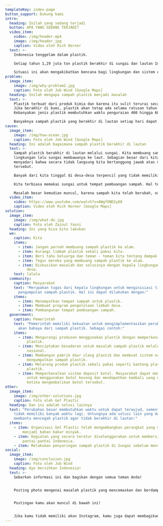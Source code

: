 ```yaml
---
templateKey: index-page
button_support: Dukung kami
intro:
  heading: Inilah yang sedang terjadi
  button: APA YANG SEDANG TERJADI?
  video_item:
    video: /img/header.mp4
    image: /img/header.jpg
    caption: Video oleh Rich Horner
  text: >-
    Indonesia tenggelam dalam plastik.

    Setiap tahun 1,29 juta ton plastik berakhir di sungai dan lautan Indonesia (sebanding dengan berat 1.000.000 mobil).

    Situasi ini akan mengakibatkan bencana bagi lingkungan dan sistem ekologi.
problem:
  image_item:
    image: /img/why-problem2.jpg
    caption: Foto oleh Job Wind [Google Maps]
  heading: Inilah mengapa sampah plastik menjadi masalah
  text: >-
    Plastik terbuat dari produk kimia dan karena itu sulit terurai secara alami.
    Jika berakhir di bumi, plastik akan tetap ada selama ratusan tahun.
    Kebanyakan jenis plastik membutuhkan waktu penguraian 400 hingga 600 tahun. 

    Banyaknya sampah plastik yang berakhir di lautan setiap hari dapat menjadi bencana lingkungan.
cause:
  image_item:
    image: /img/how-ocean.jpg
    caption: Foto oleh Job Wind [Google Maps]
  heading: Ini adalah bagaimana sampah plastik berakhir di lautan
  text: >-
    Sampah plastik berakhir di lautan melalui sungai. Kita membuang sampah ke
    lingkungan lalu sungai membawanya ke laut. Sebagian besar dari kita tidak
    menyadari bahwa secara tidak langsung kita bertanggung jawab atas masalah
    tersebut.

    Banyak dari kita tinggal di desa-desa terpencil yang tidak memiliki pengelolaan limbah kolektif.

    Kita terbiasa memakai sungai untuk tempat pembuangan sampah. Hal tersebut merupakan solusi yang baik pada saat itu. Karena kebanyakan jenis sampah yang dulu kita punyai adalah sampah yang dapat terurai secara alami, karenanya tidak berbahaya bagi alam.

    Masalah besar kemudian muncul, karena sampah kita telah berubah, namun kebiasaan kita membuang sampah, belum berubah.
  video_item:
    video: https://www.youtube.com/watch?v=AWgfOND2y68
    caption: Video oleh Rich Horner [Google Maps]
solution:
  image_item:
    image: /img/what-do.jpg
    caption: Foto oleh Zainul Yasni
  heading: Ini yang bisa kita lakukan
  we:
    caption: Kita
    items:
      - item: Jangan pernah membuang sampah plastik ke alam.
      - item: Kurangi limbah plastik sekali pakai kita.
      - item: Beri tahu keluarga dan teman - teman kita tentang dampak sampah plastik.
      - item: Tegur mereka yang membuang sampah plastik ke alam.
      - item: Diskusikan masalah dan solusinya dengan kepala lingkungan atau kepala
          desa.
    text: lalala
  community:
    caption: Masyarakat
    text: "Merupakan tugas dari kepala lingkungan untuk menginisiasi tindakan
      pengumpulan sampah plastik. Hal ini dapat dilakukan dengan:"
    items:
      - item: Menempatkan tempat sampah untuk plastik.
      - item: Membuat program pengelolaan limbah desa.
      - item: Pembangunan tempat pembuangan sampah.
  government:
    caption: Pemerintah
    text: "Pemerintah memiliki kekuatan untuk mengimplementasikan perubahan besar
      akan bahaya dari sampah plastik. Sebagai contoh:"
    items:
      - item: Mengurangi produsen menggunakan plastik dengan memperkenalkan pajak
          plastik.
      - item: Menciptakan kesadaran untuk masalah sampah plastik melalui kampanye
          nasional.
      - item: Membangun pabrik daur ulang plastik dan membuat sistem nasional untuk
          mengumpulkan sampah plastik.
      - item: Melarang produk plastik sekali pakai seperti kantong plastik dan gelas
          plastik.
      - item: Memperkenalkan sistem deposit botol. Masyarakat dapat membayar deposit
          untuk menggunakan botol kosong dan mendapatkan kembali uang deposit
          ketika mengembalikan botol tersebut.
other:
  image_item:
    image: /img/other-solutions.jpg
    caption: Foto oleh Get Plastic
  heading: Dan ini adalah solusi lainnya
  text: "Perubahan besar membutuhkan waktu untuk dapat terwujud, sementara kita
    tidak memiliki banyak waktu lagi. Untungnya ada solusi lain yang dapat
    membantu mencegah plastik agar tidak berakhir di lautan:"
  items:
    - item: Organisasi Get Plastic telah mengembangkan perangkat yang mengubah plastik
        menjadi bahan bakar minyak.
    - item: Kegiatan yang secara teratur diselenggarakan untuk membersihkan
        pantai-pantai Indonesia.
    - item: Melakukan penyaringan sampah plastik di Sungai sebelum mencapai laut.
social:
  image_item:
    image: /img/conclusion.jpg
    caption: Foto oleh Job Wind
  heading: Ayo bersihkan Indonesia!
  text: >-
    Sebarkan informasi ini dan bagikan dengan semua teman Anda!


    Posting photo mengenai masalah plastik yang mencemaskan dan berdampak bagi lingkungan kita ke Instagram dengan memberikan hestek #membersihkanindonesia


    Postingan kamu akan muncul di bawah ini!


    Jika kamu tidak memiliki akun Instagram, kamu juga dapat membagikan situs web ini di Facebook atau Twitter:
---
```

